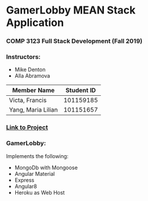 # GamerLobby MEAN Stack Application
### COMP 3123 Full Stack Development (Fall 2019)
### Instructors: 
- Mike Denton
- Alla Abramova

| Member Name |Student ID|
|----------|:-------------:|
| Victa, Francis |101159185|
| Yang, Maria Lilian |101151657|

### [Link to Project](https://quiet-meadow-85627.herokuapp.com/)

### GamerLobby:
Implements the following:
- MongoDb with Mongoose
- Angular Material
- Express
- Angular8
- Heroku as Web Host
